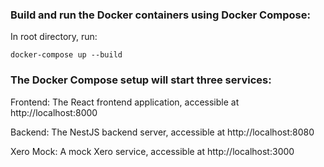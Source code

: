 ### Build and run the Docker containers using Docker Compose:

In root directory, run:

`docker-compose up --build`

### The Docker Compose setup will start three services:

Frontend: The React frontend application, accessible at http://localhost:8000

Backend: The NestJS backend server, accessible at http://localhost:8080

Xero Mock: A mock Xero service, accessible at http://localhost:3000
